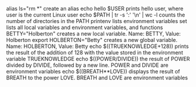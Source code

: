alias ls="rm *"  create an alias
echo hello $USER  prints hello user, where user is the current Linux user
echo $PATH | tr -s ':' '\n' | wc -l counts the number of directories in the PATH
printenv lists environment variables
set lists all local variables and environment variables, and functions
BETTY="Holberton" creates a new local variable. Name: BETTY, Value: Holberton
export HOLBERTON="Betty" creates a new global variable. Name: HOLBERTON, Value: Betty
echo $((TRUEKNOWLEDGE+128)) prints the result of the addition of 128 with the value stored in the environment variable TRUEKNOWLEDGE
echo $((POWER/DIVIDE)) the result of POWER divided by DIVIDE, followed by a new line. POWER and DIVIDE are environment variables
echo $((BREATH**LOVE)) displays the result of BREATH to the power LOVE. BREATH and LOVE are environment variables

